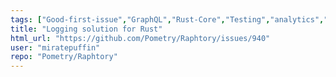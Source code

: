 ```yaml
---
tags: ["Good-first-issue","GraphQL","Rust-Core","Testing","analytics","embeddable-database","graph","graph-algorithms","graph-analysis","graph-database","graph-theory","graphviz","python","rust","temporal-networks","time-series"]
title: "Logging solution for Rust"
html_url: "https://github.com/Pometry/Raphtory/issues/940"
user: "miratepuffin"
repo: "Pometry/Raphtory"
---
```


